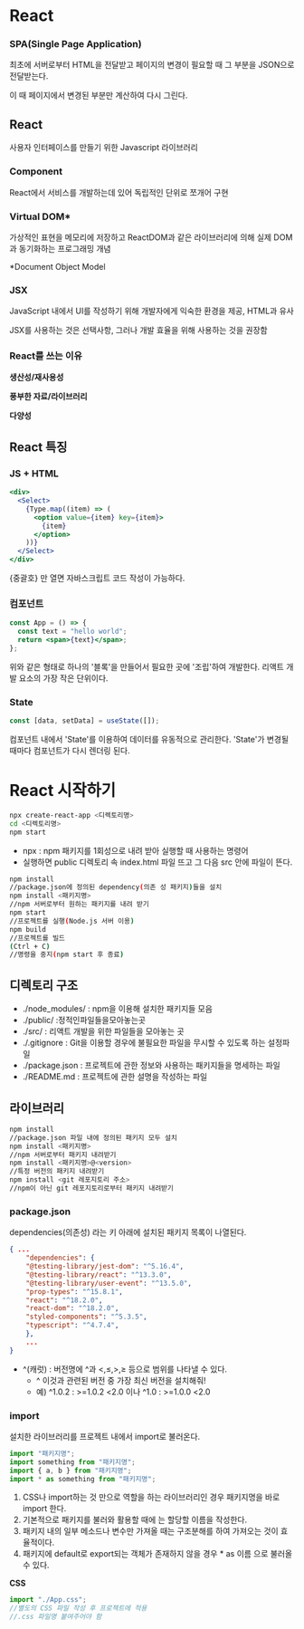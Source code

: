 # React

### SPA(Single Page Application)

최초에 서버로부터 HTML을 전달받고 페이지의 변경이 필요할 때 그 부분을 JSON으로 전달받는다.

이 때 페이지에서 변경된 부분만 계산하여 다시 그린다.

## React

사용자 인터페이스를 만들기 위한 Javascript 라이브러리

### Component

React에서 서비스를 개발하는데 있어 독립적인 단위로 쪼개어 구현

### Virtual DOM\*

가상적인 표현을 메모리에 저장하고 ReactDOM과 같은 라이브러리에 의해 실제 DOM과 동기화하는 프로그래밍 개념

\*Document Object Model

### JSX

JavaScript 내에서 UI를 작성하기 위해 개발자에게 익숙한 환경을 제공, HTML과 유사

JSX를 사용하는 것은 선택사항, 그러나 개발 효율을 위해 사용하는 것을 권장함

### React를 쓰는 이유

**생산성/재사용성**

**풍부한 자료/라이브러리**

**다양성**

## React 특징

### JS + HTML

```jsx
<div>
  <Select>
    {Type.map((item) => (
      <option value={item} key={item}>
        {item}
      </option>
    ))}
  </Select>
</div>
```

{중괄호} 만 열면 자바스크립트 코드 작성이 가능하다.

### 컴포넌트

```jsx
const App = () => {
  const text = "hello world";
  return <span>{text}</span>;
};
```

위와 같은 형태로 하나의 '블록'을 만들어서 필요한 곳에 '조립'하여 개발한다.
리액트 개발 요소의 가장 작은 단위이다.

### State

```jsx
const [data, setData] = useState([]);
```

컴포넌트 내에서 'State'를 이용하여 데이터를 유동적으로 관리한다.
'State'가 변경될 때마다 컴포넌트가 다시 렌더링 된다.

# React 시작하기

```bash
npx create-react-app <디렉토리명>
cd <디렉토리명>
npm start
```

- npx : npm 패키지를 1회성으로 내려 받아 실행할 때 사용하는 명령어
- 실행하면 public 디렉토리 속 index.html 파일 뜨고 그 다음 src 안에 파일이 뜬다.

```bash
npm install
//package.json에 정의된 dependency(의존 성 패키지)들을 설치
npm install <패키지명>
//npm 서버로부터 원하는 패키지를 내려 받기
npm start
//프로젝트를 실행(Node.js 서버 이용)
npm build
//프로젝트를 빌드
(Ctrl + C)
//명령을 중지(npm start 후 종료)
```

## 디렉토리 구조

- ./node_modules/ : npm을 이용해 설치한 패키지들 모음
- ./public/ :정적인파일들을모아놓는곳
- ./src/ : 리액트 개발을 위한 파일들을 모아놓는 곳
- ./.gitignore : Git을 이용할 경우에 불필요한 파일을 무시할 수 있도록 하는 설정파일
- ./package.json : 프로젝트에 관한 정보와 사용하는 패키지들을 명세하는 파일
- ./README.md : 프로젝트에 관한 설명을 작성하는 파일

## 라이브러리

```bash
npm install
//package.json 파일 내에 정의된 패키지 모두 설치
npm install <패키지명>
//npm 서버로부터 패키지 내려받기
npm install <패키지명>@<version>
//특정 버전의 패키지 내려받기
npm install <git 레포지토리 주소>
//npm이 아닌 git 레포지토리로부터 패키지 내려받기
```

### package.json

dependencies(의존성) 라는 키 아래에 설치된 패키지 목록이 나열된다.

```json
{ ...
	"dependencies": {
    "@testing-library/jest-dom": "^5.16.4",
    "@testing-library/react": "^13.3.0",
    "@testing-library/user-event": "^13.5.0",
    "prop-types": "^15.8.1",
    "react": "^18.2.0",
    "react-dom": "^18.2.0",
    "styled-components": "^5.3.5",
    "typescript": "^4.7.4",
	},
	...
}
```

- ^(캐럿) : 버전명에 ^과 <,≤,>,≥ 등으로 범위를 나타낼 수 있다.
  - ^ 이것과 관련된 버전 중 가장 최신 버전을 설치해줘!
  - 예) ^1.0.2 : >=1.0.2 <2.0 이나 ^1.0 : >=1.0.0 <2.0

### import

설치한 라이브러리를 프로젝트 내에서 import로 불러온다.

```jsx
import "패키지명";
import something from "패키지명";
import { a, b } from "패키지명";
import * as something from "패키지명";
```

1. CSS나 import하는 것 만으로 역할을 하는 라이브러리인 경우 패키지명을 바로 import 한다.
2. 기본적으로 패키지를 불러와 활용할 때에 는 할당할 이름을 작성한다.
3. 패키지 내의 일부 메소드나 변수만 가져올 때는 구조분해를 하여 가져오는 것이 효율적이다.
4. 패키지에 default로 export되는 객체가 존재하지 않을 경우 \* as 이름 으로 불러올 수 있다.

**CSS**

```jsx
import "./App.css";
//별도의 CSS 파일 작성 후 프로젝트에 적용
//.css 파일명 붙여주어야 함
```
